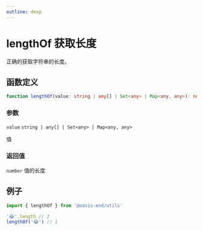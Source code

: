 ```yaml
---
outline: deep
---
```


# lengthOf 获取长度

正确的获取字符串的长度。

## 函数定义

```typescript
function lengthOf(value: string | any[] | Set<any> | Map<any, any>): number
```

### 参数

`value` `string | any[] | Set<any> | Map<any, any>`

值

### 返回值

`number` 值的长度

## 例子

```ts
import { lengthOf } from '@oasis-end/utils'

'😂'.length // 2
lengthOf('😂') // 1
```

